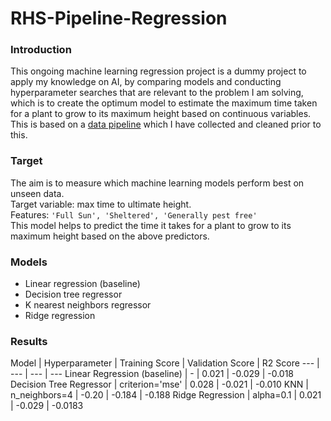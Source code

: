 # RHS-Pipeline-Regression
### Introduction
This ongoing machine learning regression project is a dummy project to apply my knowledge on AI, by comparing models and conducting hyperparameter searches that are relevant to the problem I am solving, which is to create the optimum model to estimate the maximum time taken for a plant to grow to its maximum height based on continuous variables.
<br>
This is based on a [data pipeline](https://github.com/akikoogawa7/RHS-Data-Pipeline) which I have collected and cleaned prior to this.

### Target
The aim is to measure which machine learning models perform best on unseen data. 
<br>
Target variable: max time to ultimate height.
<br>
Features: `'Full Sun', 'Sheltered', 'Generally pest free'`
<br>
This model helps to predict the time it takes for a plant to grow to its maximum height based on the above predictors.
<br>

### Models
- Linear regression (baseline)
- Decision tree regressor
- K nearest neighbors regressor
- Ridge regression

### Results
Model | Hyperparameter | Training Score | Validation Score | R2 Score
--- | --- | --- | ---
Linear Regression (baseline) | - |  0.021 | -0.029 | -0.018
Decision Tree Regressor | criterion='mse' | 0.028 | -0.021 | -0.010
KNN | n_neighbors=4 | -0.20 | -0.184 | -0.188
Ridge Regression | alpha=0.1 | 0.021 | -0.029 | -0.0183
